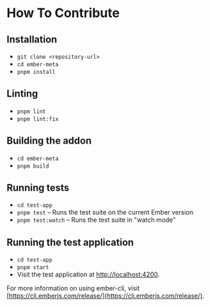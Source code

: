 # How To Contribute

## Installation

- `git clone <repository-url>`
- `cd ember-meta`
- `pnpm install`

## Linting

- `pnpm lint`
- `pnpm lint:fix`

## Building the addon

- `cd ember-meta`
- `pnpm build`

## Running tests

- `cd test-app`
- `pnpm test` – Runs the test suite on the current Ember version
- `pnpm test:watch` – Runs the test suite in "watch mode"

## Running the test application

- `cd test-app`
- `pnpm start`
- Visit the test application at [http://localhost:4200](http://localhost:4200).

For more information on using ember-cli, visit [https://cli.emberjs.com/release/](https://cli.emberjs.com/release/).
